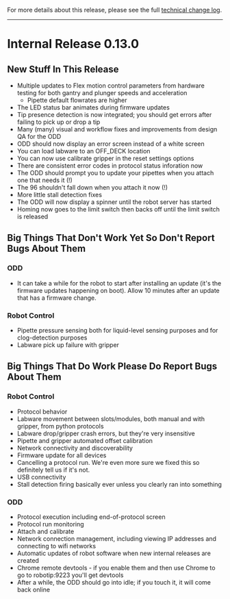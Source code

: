 For more details about this release, please see the full [technical change log][]. 

[technical change log]: https://github.com/Opentrons/opentrons/releases

---

# Internal Release 0.13.0

## New Stuff In This Release

- Multiple updates to Flex motion control parameters from hardware testing for both gantry and plunger speeds and acceleration
   - Pipette default flowrates are higher
- The LED status bar animates during firmware updates
- Tip presence detection is now integrated; you should get errors after failing to pick up or drop a tip
- Many (many) visual and workflow fixes and improvements from design QA for the ODD
- ODD should now display an error screen instead of a white screen
- You can load labware to an OFF_DECK location
- You can now use calibrate gripper in the reset settings options
- There are consistent error codes in protocol status inforation now
- The ODD should prompt you to update your pipettes when you attach one that needs it (!)
- The 96 shouldn't fall down when you attach it now (!)
- More little stall detection fixes
- The ODD will now display a spinner until the robot server has started
- Homing now goes to the limit switch then backs off until the limit switch is released

## Big Things That Don't Work Yet So Don't Report Bugs About Them

### ODD
- It can take a while for the robot to start after installing an update (it's the firmware updates happening on boot). Allow 10 minutes after an update that has a firmware change.

### Robot Control
- Pipette pressure sensing both for liquid-level sensing purposes and for clog-detection purposes
- Labware pick up failure with gripper

## Big Things That Do Work Please Do Report Bugs About Them
### Robot Control
- Protocol behavior
- Labware movement between slots/modules, both manual and with gripper, from python protocols
- Labware drop/gripper crash errors, but they're very insensitive
- Pipette and gripper automated offset calibration
- Network connectivity and discoverability
- Firmware update for all devices 
- Cancelling a protocol run. We're even more sure we fixed this so definitely tell us if it's not.
- USB connectivity
- Stall detection firing basically ever unless you clearly ran into something

### ODD
- Protocol execution including end-of-protocol screen
- Protocol run monitoring
- Attach and calibrate
- Network connection management, including viewing IP addresses and connecting to wifi networks
- Automatic updates of robot software when new internal releases are created
- Chrome remote devtools - if you enable them and then use Chrome to go to robotip:9223 you'll get devtools
- After a while, the ODD should go into idle; if you touch it, it will come back online



